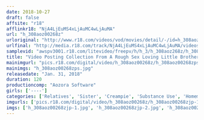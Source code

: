 ```yaml
---
date: 2018-10-27
draft: false
affsite: "r18"
afflinkr18: "NjA4LjEuMS4xLjAuMC4wLjAuMA"
url: "h_308aoz00268z"
urloriginal: "http://www.r18.com/videos/vod/movies/detail/-/id=h_308aoz00268z"
urlfinal: "http://media.r18.com/track/NjA4LjEuMS4xLjAuMC4wLjAuMA/videos/vod/movies/detail/-/id=h_308aoz00268z"
samplevid: "awspv3001.r18.com/litevideo/freepv/h/h_3/h_308aoz268z/h_308aoz268z_dmb_w.mp4"
title: "Video Posting Collection From A Rough Sex Loving Little Brother Who Put His Big Sister To Sleep Over And Over So He Could Repeatedly Sexually Assault Her"
mainimgurl: "pics.r18.com/digital/video/h_308aoz00268z/h_308aoz00268zps.jpg"
mainimgs: "h_308aoz00268zps.jpg"
releasedate: "Jan. 31, 2018"
duration: 120
productioncomp: "Aozora Software"
girls: ['----']
categories: ['Relatives', 'Sister', 'Creampie', 'Substance Use', 'Homemade', 'Hi-Def']
imgurls: ['pics.r18.com/digital/video/h_308aoz00268z/h_308aoz00268zjp-1.jpg', 'pics.r18.com/digital/video/h_308aoz00268z/h_308aoz00268zjp-2.jpg', 'pics.r18.com/digital/video/h_308aoz00268z/h_308aoz00268zjp-3.jpg', 'pics.r18.com/digital/video/h_308aoz00268z/h_308aoz00268zjp-4.jpg', 'pics.r18.com/digital/video/h_308aoz00268z/h_308aoz00268zjp-5.jpg', 'pics.r18.com/digital/video/h_308aoz00268z/h_308aoz00268zjp-6.jpg', 'pics.r18.com/digital/video/h_308aoz00268z/h_308aoz00268zjp-7.jpg', 'pics.r18.com/digital/video/h_308aoz00268z/h_308aoz00268zjp-8.jpg', 'pics.r18.com/digital/video/h_308aoz00268z/h_308aoz00268zjp-9.jpg', 'pics.r18.com/digital/video/h_308aoz00268z/h_308aoz00268zjp-10.jpg', 'pics.r18.com/digital/video/h_308aoz00268z/h_308aoz00268zjp-11.jpg', 'pics.r18.com/digital/video/h_308aoz00268z/h_308aoz00268zjp-12.jpg', 'pics.r18.com/digital/video/h_308aoz00268z/h_308aoz00268zjp-13.jpg', 'pics.r18.com/digital/video/h_308aoz00268z/h_308aoz00268zjp-14.jpg', 'pics.r18.com/digital/video/h_308aoz00268z/h_308aoz00268zjp-15.jpg', 'pics.r18.com/digital/video/h_308aoz00268z/h_308aoz00268zjp-16.jpg', 'pics.r18.com/digital/video/h_308aoz00268z/h_308aoz00268zjp-17.jpg', 'pics.r18.com/digital/video/h_308aoz00268z/h_308aoz00268zjp-18.jpg', 'pics.r18.com/digital/video/h_308aoz00268z/h_308aoz00268zjp-19.jpg', 'pics.r18.com/digital/video/h_308aoz00268z/h_308aoz00268zjp-20.jpg']
imgs: ['h_308aoz00268zjp-1.jpg', 'h_308aoz00268zjp-2.jpg', 'h_308aoz00268zjp-3.jpg', 'h_308aoz00268zjp-4.jpg', 'h_308aoz00268zjp-5.jpg', 'h_308aoz00268zjp-6.jpg', 'h_308aoz00268zjp-7.jpg', 'h_308aoz00268zjp-8.jpg', 'h_308aoz00268zjp-9.jpg', 'h_308aoz00268zjp-10.jpg', 'h_308aoz00268zjp-11.jpg', 'h_308aoz00268zjp-12.jpg', 'h_308aoz00268zjp-13.jpg', 'h_308aoz00268zjp-14.jpg', 'h_308aoz00268zjp-15.jpg', 'h_308aoz00268zjp-16.jpg', 'h_308aoz00268zjp-17.jpg', 'h_308aoz00268zjp-18.jpg', 'h_308aoz00268zjp-19.jpg', 'h_308aoz00268zjp-20.jpg']
---
```

